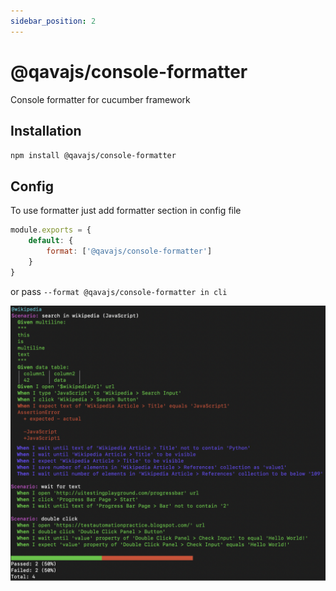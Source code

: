 ```yaml
---
sidebar_position: 2
---
```


# @qavajs/console-formatter

Console formatter for cucumber framework

## Installation
`npm install @qavajs/console-formatter`

## Config
To use formatter just add formatter section in config file

```javascript
module.exports = {
    default: {
        format: ['@qavajs/console-formatter']
    }
}
```

or pass `--format @qavajs/console-formatter in cli`

![](https://raw.githubusercontent.com/qavajs/console-formatter/master/assets/report_example.png)
